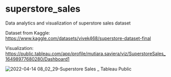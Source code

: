 # superstore_sales
Data analytics and visualization of superstore sales dataset

Dataset from Kaggle:
https://www.kaggle.com/datasets/vivek468/superstore-dataset-final

Visualization:
https://public.tableau.com/app/profile/mutiara.saviera/viz/SuperstoreSales_16498977680280/Dashboard1

![2022-04-14 08_02_29-Superstore Sales _ Tableau Public](https://user-images.githubusercontent.com/89589763/163293810-178a51bc-183b-4ecc-b409-226d46b8f0d1.png)
